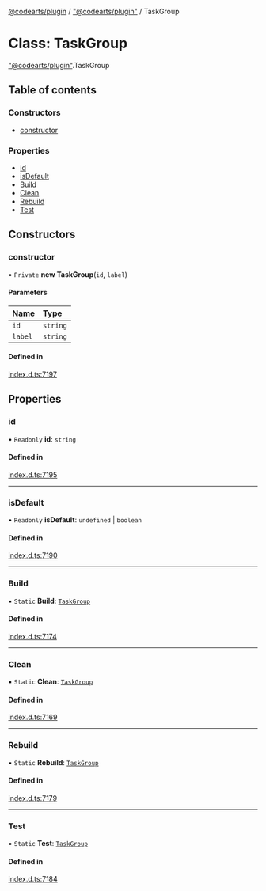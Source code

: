 [@codearts/plugin](../README.md) / ["@codearts/plugin"](../modules/_codearts_plugin_.md) / TaskGroup

# Class: TaskGroup

["@codearts/plugin"](../modules/_codearts_plugin_.md).TaskGroup

## Table of contents

### Constructors

- [constructor](codearts_plugin_.TaskGroup.md#constructor)

### Properties

- [id](codearts_plugin_.TaskGroup.md#id)
- [isDefault](codearts_plugin_.TaskGroup.md#isdefault)
- [Build](codearts_plugin_.TaskGroup.md#build)
- [Clean](codearts_plugin_.TaskGroup.md#clean)
- [Rebuild](codearts_plugin_.TaskGroup.md#rebuild)
- [Test](codearts_plugin_.TaskGroup.md#test)

## Constructors

### constructor

• `Private` **new TaskGroup**(`id`, `label`)

#### Parameters

| Name | Type |
| :------ | :------ |
| `id` | `string` |
| `label` | `string` |

#### Defined in

[index.d.ts:7197](https://github.com/huaweicloud/cloudide-plugin-api/blob/203b986/index.d.ts#L7197)

## Properties

### id

• `Readonly` **id**: `string`

#### Defined in

[index.d.ts:7195](https://github.com/huaweicloud/cloudide-plugin-api/blob/203b986/index.d.ts#L7195)

___

### isDefault

• `Readonly` **isDefault**: `undefined` \| `boolean`

#### Defined in

[index.d.ts:7190](https://github.com/huaweicloud/cloudide-plugin-api/blob/203b986/index.d.ts#L7190)

___

### Build

▪ `Static` **Build**: [`TaskGroup`](codearts_plugin_.TaskGroup.md)

#### Defined in

[index.d.ts:7174](https://github.com/huaweicloud/cloudide-plugin-api/blob/203b986/index.d.ts#L7174)

___

### Clean

▪ `Static` **Clean**: [`TaskGroup`](codearts_plugin_.TaskGroup.md)

#### Defined in

[index.d.ts:7169](https://github.com/huaweicloud/cloudide-plugin-api/blob/203b986/index.d.ts#L7169)

___

### Rebuild

▪ `Static` **Rebuild**: [`TaskGroup`](codearts_plugin_.TaskGroup.md)

#### Defined in

[index.d.ts:7179](https://github.com/huaweicloud/cloudide-plugin-api/blob/203b986/index.d.ts#L7179)

___

### Test

▪ `Static` **Test**: [`TaskGroup`](codearts_plugin_.TaskGroup.md)

#### Defined in

[index.d.ts:7184](https://github.com/huaweicloud/cloudide-plugin-api/blob/203b986/index.d.ts#L7184)
